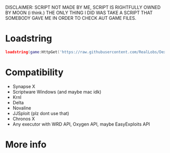DISCLAIMER: SCRIPT NOT MADE BY ME, SCRIPT IS RIGHTFULLY OWNED BY MOON (i think.)
THE ONLY THING I DID WAS TAKE A SCRIPT THAT SOMEBODY GAVE ME IN ORDER TO CHECK AUT GAME FILES.

# Loadstring

```lua
loadstring(game:HttpGet('https://raw.githubusercontent.com/RealLobs/Dex-V4/master/source'))()
```
# Compatibility

* Synapse X
* Scriptware Windows (and maybe mac idk)
* Krnl
* Delta
* Novaline
* JJSploit (plz dont use that)
* Chronos X
* Any executor with WRD API, Oxygen API, maybe EasyExploits API

# More info

